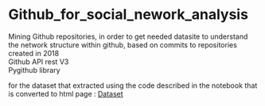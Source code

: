 # Github_for_social_nework_analysis
Mining Github repositories, in order to get needed datasite to understand the network structure within github, based on commits to repositories created in 2018 <br />
Github API rest V3 <br />
Pygithub library <br />

for the dataset that extracted using the code described in the notebook that is converted to html page : 
<a href="https://drive.google.com/open?id=1oK0eK5eCIBMf8_HuQ19cIhjBpPASkq7N">Dataset</a>
